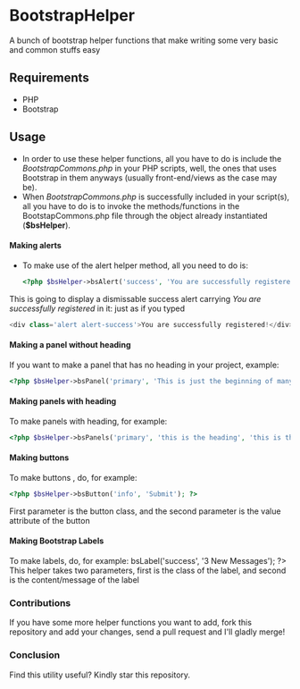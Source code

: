 # BootstrapHelper
A bunch of bootstrap helper functions that make writing some very basic and common stuffs easy

## Requirements
- PHP
- Bootstrap

## Usage
- In order to use these helper functions, all you have to do is include the *BootstrapCommons.php* in your PHP scripts, well, the ones that uses Bootstrap in them anyways (usually front-end/views as the case may be).
- When *BootstrapCommons.php* is successfully included in your script(s), all you have to do is to invoke the methods/functions in the BootstapCommons.php file through the object already instantiated (**$bsHelper**).

#### Making alerts
- To make use of the alert helper method, all you need to do is: 
	```php
	<?php $bsHelper->bsAlert('success', 'You are successfully registered!'); ?>
	```
This is going to display a dismissable success alert carrying _You are successfully registered_ in it: just as if you typed
```php
<div class='alert alert-success'>You are successfully registered!</div>
```

#### Making a panel without heading
If you want to make a panel that has no heading in your project, example:
```php
<?php $bsHelper->bsPanel('primary', 'This is just the beginning of many more greater things!'); ?>
```

#### Making panels with heading
To make panels with heading, for example:
```php
<?php $bsHelper->bsPanels('primary', 'this is the heading', 'this is the body'); ?>
```

#### Making buttons
To make buttons , do, for example:
```php
<?php $bsHelper->bsButton('info', 'Submit'); ?>
```
First parameter is the button class, and the second parameter is the value attribute of the button

#### Making Bootstrap Labels
To make labels, do, for example:
	<?php $bsHelper->bsLabel('success', '3 New Messages'); ?>
This helper takes two parameters, first is the class of the label, and second is the content/message of the label

### Contributions
If you have some more helper functions you want to add, fork this repository and add your changes, send a pull request and I'll gladly merge!

### Conclusion
Find this utility useful? Kindly star this repository.